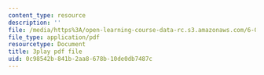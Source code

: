 ```yaml
---
content_type: resource
description: ''
file: /media/https%3A/open-learning-course-data-rc.s3.amazonaws.com/6-034-artificial-intelligence-fall-2010/0c98542b841b2aa8678b10de0db7487c_bQI0OmJPby4.pdf
file_type: application/pdf
resourcetype: Document
title: 3play pdf file
uid: 0c98542b-841b-2aa8-678b-10de0db7487c
---
```

